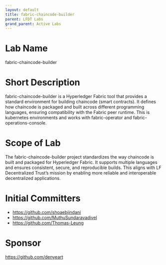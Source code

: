 ```yaml
---
layout: default
title: fabric-chaincode-builder
parent: LFDT Labs
grand_parent: Active Labs
---
```

# Lab Name
fabric-chaincode-builder

# Short Description
fabric-chaincode-builder is a Hyperledger Fabric tool that provides a standard environment for building chaincode (smart contracts). It defines how chaincode is packaged and built across different programming languages, ensuring compatibility with the Fabric peer runtime.
This is kubernetes environments and works with fabric-operator and fabric-operations-console.


# Scope of Lab
The fabric-chaincode-builder project standardizes the way chaincode is built and packaged for Hyperledger Fabric. It supports multiple languages and ensures consistent, secure, and reproducible builds. This aligns with LF Decentralized Trust’s mission by enabling more reliable and interoperable decentralized applications.

# Initial Committers
- https://github.com/shoaebjindani
- https://github.com/MuthuSundaravadivel
- https://github.com/Thomas-Leung

# Sponsor
https://github.com/denyeart